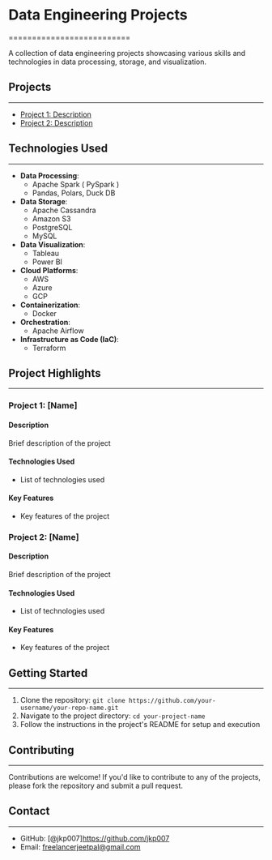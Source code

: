 # Data Engineering Projects
==========================

A collection of data engineering projects showcasing various skills and technologies in data processing, storage, and visualization.

## Projects
------------

* [Project 1: Description](#project-1)
* [Project 2: Description](#project-2)
<!-- Add more projects here -->

## Technologies Used
--------------------

* **Data Processing**: 
  * Apache Spark ( PySpark )
  * Pandas, Polars, Duck DB
* **Data Storage**: 
  * Apache Cassandra
  * Amazon S3
  * PostgreSQL
  * MySQL
* **Data Visualization**: 
  * Tableau
  * Power BI
* **Cloud Platforms**: 
  * AWS
  * Azure
  * GCP
* **Containerization**: 
  * Docker
* **Orchestration**: 
  * Apache Airflow
* **Infrastructure as Code (IaC)**:
  * Terraform

## Project Highlights
---------------------

### Project 1: [Name]
#### Description
Brief description of the project

#### Technologies Used
* List of technologies used

#### Key Features
* Key features of the project

### Project 2: [Name]
#### Description
Brief description of the project

#### Technologies Used
* List of technologies used

#### Key Features
* Key features of the project

## Getting Started
-------------------

1. Clone the repository: `git clone https://github.com/your-username/your-repo-name.git`
2. Navigate to the project directory: `cd your-project-name`
3. Follow the instructions in the project's README for setup and execution

## Contributing
---------------

Contributions are welcome! If you'd like to contribute to any of the projects, please fork the repository and submit a pull request.

## Contact
----------

* GitHub: [@jkp007]https://github.com/jkp007
* Email: freelancerjeetpal@gmail.com
